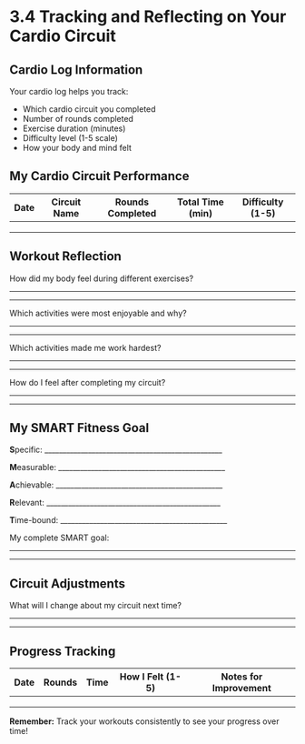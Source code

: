 # 3.4 Tracking and Reflecting on Your Cardio Circuit

## Cardio Log Information

Your cardio log helps you track:
- Which cardio circuit you completed
- Number of rounds completed
- Exercise duration (minutes)
- Difficulty level (1-5 scale)
- How your body and mind felt

## My Cardio Circuit Performance

| Date | Circuit Name | Rounds Completed | Total Time (min) | Difficulty (1-5) |
|------|-------------|------------------|------------------|------------------|
|      |             |                  |                  |                  |
|      |             |                  |                  |                  |
|      |             |                  |                  |                  |

## Workout Reflection

How did my body feel during different exercises?
_________________________________________________________________
_________________________________________________________________

Which activities were most enjoyable and why?
_________________________________________________________________
_________________________________________________________________

Which activities made me work hardest?
_________________________________________________________________
_________________________________________________________________

How do I feel after completing my circuit?
_________________________________________________________________
_________________________________________________________________

## My SMART Fitness Goal

**S**pecific: _________________________________________________

**M**easurable: ______________________________________________

**A**chievable: ______________________________________________

**R**elevant: ________________________________________________

**T**ime-bound: ______________________________________________

My complete SMART goal:
_________________________________________________________________
_________________________________________________________________

## Circuit Adjustments

What will I change about my circuit next time?
_________________________________________________________________
_________________________________________________________________

## Progress Tracking

| Date | Rounds | Time | How I Felt (1-5) | Notes for Improvement |
|------|--------|------|------------------|------------------------|
|      |        |      |                  |                        |
|      |        |      |                  |                        |
|      |        |      |                  |                        |

**Remember:** Track your workouts consistently to see your progress over time!